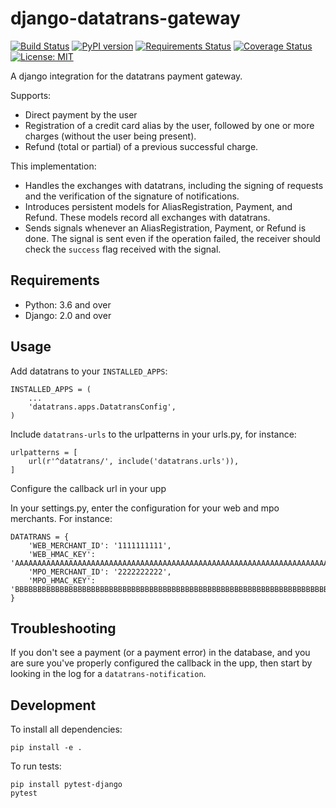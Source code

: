 django-datatrans-gateway
========================

[![Build Status](https://travis-ci.org/skioo/django-datatrans-gateway.svg?branch=master)](https://travis-ci.org/skioo/django-datatrans-gateway)
[![PyPI version](https://badge.fury.io/py/django-datatrans-gateway.svg)](https://badge.fury.io/py/django-datatrans-gateway)
[![Requirements Status](https://requires.io/github/skioo/django-datatrans-gateway/requirements.svg?branch=master)](https://requires.io/github/skioo/django-datatrans-gateway/requirements/?branch=master)
[![Coverage Status](https://coveralls.io/repos/github/skioo/django-datatrans-gateway/badge.svg?branch=master)](https://coveralls.io/github/skioo/django-datatrans-gateway?branch=master)
[![License: MIT](https://img.shields.io/badge/License-MIT-blue.svg)](https://opensource.org/licenses/MIT)

A django integration for the datatrans payment gateway.

Supports:
- Direct payment by the user
- Registration of a credit card alias by the user, followed by one or more charges (without the user being present).
- Refund (total or partial) of a previous successful charge.


This implementation:
- Handles the exchanges with datatrans, including the signing of requests and the verification of the signature of notifications.
- Introduces persistent models for AliasRegistration, Payment, and Refund. These models record all exchanges with datatrans.
- Sends signals whenever an AliasRegistration, Payment, or Refund is done. The signal is sent even if the operation failed, 
the receiver should check the `success` flag received with the signal.


Requirements
------------

* Python: 3.6 and over
* Django: 2.0 and over


Usage
-----

Add datatrans to your `INSTALLED_APPS`:

    INSTALLED_APPS = (
        ...
        'datatrans.apps.DatatransConfig',
    )


Include `datatrans-urls` to the urlpatterns in your urls.py, for instance:

    urlpatterns = [
        url(r'^datatrans/', include('datatrans.urls')),
    ]

Configure the callback url in your upp

In your settings.py, enter the configuration for your web and mpo merchants. For instance:

    DATATRANS = {
        'WEB_MERCHANT_ID': '1111111111',
        'WEB_HMAC_KEY': 'AAAAAAAAAAAAAAAAAAAAAAAAAAAAAAAAAAAAAAAAAAAAAAAAAAAAAAAAAAAAAAAAAAAAAAAAAAAAAAAAAAAAAAAAAAAAAAAAAAAAAAAAAAAAAAAAAAAAAAAAAAAAAAAA',
        'MPO_MERCHANT_ID': '2222222222',
        'MPO_HMAC_KEY': 'BBBBBBBBBBBBBBBBBBBBBBBBBBBBBBBBBBBBBBBBBBBBBBBBBBBBBBBBBBBBBBBBBBBBBBBBBBBBBBBBBBBBBBBBBBBBBBBBBBBBBBBBBBBBBBBBBBBBBBBBBBBBBBBB',
    }


Troubleshooting
---------------

If you don't see a payment (or a payment error) in the database, and you are sure you've properly configured the callback in the upp,
then start by looking in the log for a `datatrans-notification`.


Development
-----------

To install all dependencies:

    pip install -e .

To run tests:

    pip install pytest-django
    pytest

